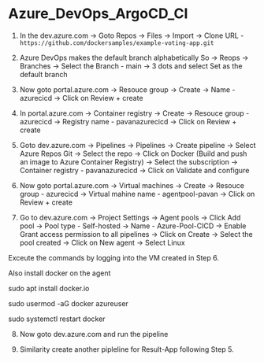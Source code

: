 # Azure_DevOps_ArgoCD_CI  

1. In the dev.azure.com -> Goto Repos -> Files -> Import -> Clone URL - `https://github.com/dockersamples/example-voting-app.git`
   
   
2. Azure DevOps makes the default branch alphabetically So -> Reops -> Branches -> Select the Branch - main -> 3 dots and select Set as the default branch 

  
3. Now goto portal.azure.com -> Resouce group -> Create -> Name - azurecicd -> Click on Review + create
 
 
4. In portal.azure.com -> Container registry -> Create -> Resouce group - azurecicd -> Registry name - pavanazurecicd -> Click on Review + create


5. Goto dev.azure.com -> Pipelines -> Pipelines -> Create pipeline -> Select Azure Repos Git -> Select the repo -> Click on Docker (Build and push an image to Azure Container Registry) -> Select the subscription -> Container registry - pavanazurecicd -> Click on Validate and configure


6. Now goto portal.azure.com -> Virtual machines -> Create -> Resouce group - azurecicd -> Virtual mahine name - agentpool-pavan -> Click on Review + create


7. Go to dev.azure.com -> Project Settings -> Agent pools -> Click Add pool -> Pool type - Self-hosted -> Name - Azure-Pool-CICD -> Enable Grant access permission to all pipelines -> Click on Create -> Select the pool created -> Click on New agent -> Select Linux 

Exceute the commands by logging into the VM created in Step 6. 

Also install docker on the agent

sudo apt install docker.io

sudo usermod -aG docker azureuser

sudo systemctl restart docker


8. Now goto dev.azure.com and run the pipeline 


9. Similarity create another pipleline for Result-App following Step 5.



